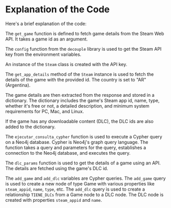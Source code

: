 # Explanation of the Code

Here's a brief explanation of the code:

The `get_game` function is defined to fetch game details from the Steam Web API. It takes a game id as an argument.

The `config` function from the `decouple` library is used to get the Steam API key from the environment variables.

An instance of the `Steam` class is created with the API key.

The `get_app_details` method of the `Steam` instance is used to fetch the details of the game with the provided id. The country is set to "AR" (Argentina).

The game details are then extracted from the response and stored in a dictionary. The dictionary includes the game's Steam app id, name, type, whether it's free or not, a detailed description, and minimum system requirements for PC, Mac, and Linux.

If the game has any downloadable content (DLC), the DLC ids are also added to the dictionary.

The `ejecutar_consulta_cypher` function is used to execute a Cypher query on a Neo4j database. Cypher is Neo4j's graph query language. The function takes a query and parameters for the query, establishes a connection to the Neo4j database, and executes the query.

The `dlc_params` function is used to get the details of a game using an API. The details are fetched using the game's DLC id.

The `add_game` and `add_dlc` variables are Cypher queries. The `add_game` query is used to create a new node of type Game with various properties like `steam_appid`, `name`, `type`, etc. The `add_dlc` query is used to create a relationship `TIENE_DLCs` from a Game node to a DLC node. The DLC node is created with properties `steam_appid` and `name`.
